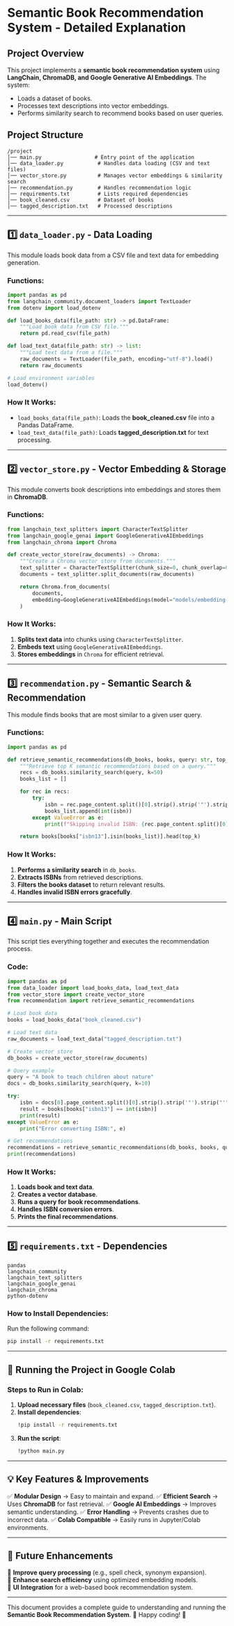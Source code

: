 # **Semantic Book Recommendation System - Detailed Explanation**

## **Project Overview**
This project implements a **semantic book recommendation system** using **LangChain, ChromaDB, and Google Generative AI Embeddings**. The system:
- Loads a dataset of books.
- Processes text descriptions into vector embeddings.
- Performs similarity search to recommend books based on user queries.

## **Project Structure**
```
/project
│── main.py                 # Entry point of the application
│── data_loader.py           # Handles data loading (CSV and text files)
│── vector_store.py          # Manages vector embeddings & similarity search
│── recommendation.py        # Handles recommendation logic
│── requirements.txt         # Lists required dependencies
│── book_cleaned.csv         # Dataset of books
│── tagged_description.txt   # Processed descriptions
```

---

## **1️⃣ `data_loader.py` - Data Loading**
This module loads book data from a CSV file and text data for embedding generation.

### **Functions:**
```python
import pandas as pd
from langchain_community.document_loaders import TextLoader
from dotenv import load_dotenv

def load_books_data(file_path: str) -> pd.DataFrame:
    """Load book data from CSV file."""
    return pd.read_csv(file_path)

def load_text_data(file_path: str) -> list:
    """Load text data from a file."""
    raw_documents = TextLoader(file_path, encoding="utf-8").load()
    return raw_documents

# Load environment variables
load_dotenv()
```
### **How It Works:**
- `load_books_data(file_path)`: Loads the **book_cleaned.csv** file into a Pandas DataFrame.
- `load_text_data(file_path)`: Loads **tagged_description.txt** for text processing.

---

## **2️⃣ `vector_store.py` - Vector Embedding & Storage**
This module converts book descriptions into embeddings and stores them in **ChromaDB**.

### **Functions:**
```python
from langchain_text_splitters import CharacterTextSplitter
from langchain_google_genai import GoogleGenerativeAIEmbeddings
from langchain_chroma import Chroma

def create_vector_store(raw_documents) -> Chroma:
    """Create a Chroma vector store from documents."""
    text_splitter = CharacterTextSplitter(chunk_size=0, chunk_overlap=0, separator="\n")
    documents = text_splitter.split_documents(raw_documents)

    return Chroma.from_documents(
        documents,
        embedding=GoogleGenerativeAIEmbeddings(model="models/embedding-001")
    )
```
### **How It Works:**
1. **Splits text data** into chunks using `CharacterTextSplitter`.
2. **Embeds text** using `GoogleGenerativeAIEmbeddings`.
3. **Stores embeddings** in `Chroma` for efficient retrieval.

---

## **3️⃣ `recommendation.py` - Semantic Search & Recommendation**
This module finds books that are most similar to a given user query.

### **Functions:**
```python
import pandas as pd

def retrieve_semantic_recommendations(db_books, books, query: str, top_k: int) -> pd.DataFrame:
    """Retrieve top K semantic recommendations based on a query."""
    recs = db_books.similarity_search(query, k=50)
    books_list = []

    for rec in recs:
        try:
            isbn = rec.page_content.split()[0].strip().strip('"').strip("'")
            books_list.append(int(isbn))
        except ValueError as e:
            print(f"Skipping invalid ISBN: {rec.page_content.split()[0]} - Error: {e}")

    return books[books["isbn13"].isin(books_list)].head(top_k)
```
### **How It Works:**
1. **Performs a similarity search** in `db_books`.
2. **Extracts ISBNs** from retrieved descriptions.
3. **Filters the books dataset** to return relevant results.
4. **Handles invalid ISBN errors gracefully**.

---

## **4️⃣ `main.py` - Main Script**
This script ties everything together and executes the recommendation process.

### **Code:**
```python
import pandas as pd
from data_loader import load_books_data, load_text_data
from vector_store import create_vector_store
from recommendation import retrieve_semantic_recommendations

# Load book data
books = load_books_data("book_cleaned.csv")

# Load text data
raw_documents = load_text_data("tagged_description.txt")

# Create vector store
db_books = create_vector_store(raw_documents)

# Query example
query = "A book to teach children about nature"
docs = db_books.similarity_search(query, k=10)

try:
    isbn = docs[0].page_content.split()[0].strip().strip('"').strip("'")
    result = books[books["isbn13"] == int(isbn)]
    print(result)
except ValueError as e:
    print("Error converting ISBN:", e)

# Get recommendations
recommendations = retrieve_semantic_recommendations(db_books, books, query, 10)
print(recommendations)
```
### **How It Works:**
1. **Loads book and text data**.
2. **Creates a vector database**.
3. **Runs a query for book recommendations**.
4. **Handles ISBN conversion errors**.
5. **Prints the final recommendations**.

---

## **5️⃣ `requirements.txt` - Dependencies**
```
pandas
langchain_community
langchain_text_splitters
langchain_google_genai
langchain_chroma
python-dotenv
```
### **How to Install Dependencies:**
Run the following command:
```bash
pip install -r requirements.txt
```

---

## **🚀 Running the Project in Google Colab**
### **Steps to Run in Colab:**
1. **Upload necessary files** (`book_cleaned.csv`, `tagged_description.txt`).
2. **Install dependencies**:
   ```bash
   !pip install -r requirements.txt
   ```
3. **Run the script**:
   ```bash
   !python main.py
   ```

---

## **💡 Key Features & Improvements**
✅ **Modular Design** → Easy to maintain and expand.
✅ **Efficient Search** → Uses **ChromaDB** for fast retrieval.
✅ **Google AI Embeddings** → Improves semantic understanding.
✅ **Error Handling** → Prevents crashes due to incorrect data.
✅ **Colab Compatible** → Easily runs in Jupyter/Colab environments.

---

## **🔗 Future Enhancements**
🔹 **Improve query processing** (e.g., spell check, synonym expansion).  
🔹 **Enhance search efficiency** using optimized embedding models.  
🔹 **UI Integration** for a web-based book recommendation system.  

---

This document provides a complete guide to understanding and running the **Semantic Book Recommendation System**. 🚀 Happy coding! 🎯


